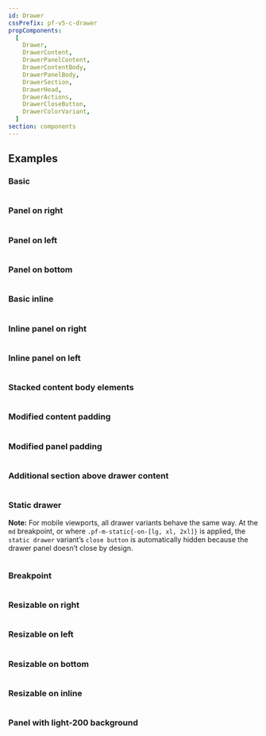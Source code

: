 ```yaml
---
id: Drawer
cssPrefix: pf-v5-c-drawer
propComponents:
  [
    Drawer,
    DrawerContent,
    DrawerPanelContent,
    DrawerContentBody,
    DrawerPanelBody,
    DrawerSection,
    DrawerHead,
    DrawerActions,
    DrawerCloseButton,
    DrawerColorVariant,
  ]
section: components
---
```


## Examples

### Basic

```ts file="./DrawerBasic.tsx"
```

### Panel on right

```ts file="./DrawerPanelRight.tsx"
```

### Panel on left

```ts file="./DrawerPanelLeft.tsx"
```

### Panel on bottom

```ts file="./DrawerPanelBottom.tsx"
```

### Basic inline

```ts file="./DrawerBasicInline.tsx"
```

### Inline panel on right

```ts file="./DrawerInlinePanelRight.tsx"
```

### Inline panel on left

```ts file="./DrawerInlinePanelLeft.tsx"
```

### Stacked content body elements

```ts file="./DrawerStackedContentBodyElements.tsx"
```

### Modified content padding

```ts file="DrawerModifiedContentPadding.tsx"
```

### Modified panel padding

```ts file="DrawerModifiedPanelPadding.tsx"
```

### Additional section above drawer content

```ts file="DrawerAdditionalSectionAboveContent.tsx"
```

### Static drawer

**Note:** For mobile viewports, all drawer variants behave the same way. At the `md` breakpoint, or where `.pf-m-static{-on-[lg, xl, 2xl]}` is applied, the `static drawer` variant’s `close button` is automatically hidden because the drawer panel doesn’t close by design.

```ts file="DrawerStatic.tsx"
```

### Breakpoint

```ts file="DrawerBreakpoint.tsx"
```

### Resizable on right

```ts file="DrawerResizableOnRight.tsx"
```

### Resizable on left

```ts file="DrawerResizableOnLeft.tsx"
```

### Resizable on bottom

```ts file="DrawerResizableOnBottom.tsx"
```

### Resizable on inline

```ts file="DrawerResizableOnInline.tsx"
```

### Panel with light-200 background

```ts file="DrawerLightGray.tsx"
```
